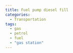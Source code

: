 ```yaml
---
title: Fuel pump diesel fill
categories:
  - Transportation
tags:
  - gas
  - petrol
  - fuel
  - "gas station"
---
```

